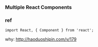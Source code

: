 ### Multiple React Components



### ref

```
import React, { Component } from 'react';
```

why: http://haoduoshipin.com/v/179
